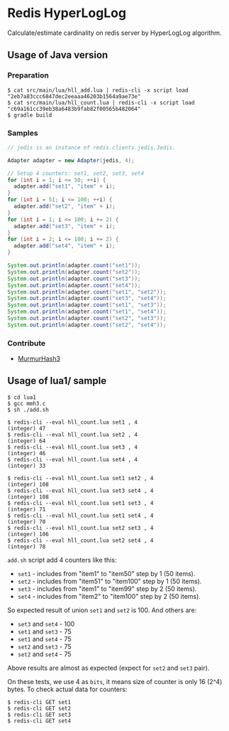 # Redis HyperLogLog

Calculate/estimate cardinality on redis server by HyperLogLog algorithm.

## Usage of Java version

### Preparation

    $ cat src/main/lua/hll_add.lua | redis-cli -x script load
    "2eb7a83ccc6847dec2eeaaa46203b1564a9ae73e"
    $ cat src/main/lua/hll_count.lua | redis-cli -x script load
    "c69a161cc39eb38a6483b9fab82f00565b482064"
    $ gradle build

### Samples

```java
// jedis is an instance of redis.clients.jedis.Jedis.

Adapter adapter = new Adapter(jedis, 4);

// Setup 4 counters: set1, set2, set3, set4
for (int i = 1; i <= 50; ++i) {
  adapter.add("set1", "item" + i);
}
for (int i = 51; i <= 100; ++i) {
  adapter.add("set2", "item" + i);
}
for (int i = 1; i <= 100; i += 2) {
  adapter.add("set3", "item" + i);
}
for (int i = 2; i <= 100; i += 2) {
  adapter.add("set4", "item" + i);
}

System.out.println(adapter.count("set1"));
System.out.println(adapter.count("set2"));
System.out.println(adapter.count("set3"));
System.out.println(adapter.count("set4"));
System.out.println(adapter.count("set1", "set2"));
System.out.println(adapter.count("set3", "set4"));
System.out.println(adapter.count("set1", "set3"));
System.out.println(adapter.count("set1", "set4"));
System.out.println(adapter.count("set2", "set3"));
System.out.println(adapter.count("set2", "set4"));
```

### Contribute

*   [MurmurHash3](https://github.com/yonik/java_util/blob/master/src/util/hash/MurmurHash3.java)


## Usage of lua1/ sample

    $ cd lua1
    $ gcc mmh3.c
    $ sh ./add.sh

    $ redis-cli --eval hll_count.lua set1 , 4
    (integer) 47
    $ redis-cli --eval hll_count.lua set2 , 4
    (integer) 64
    $ redis-cli --eval hll_count.lua set3 , 4
    (integer) 46
    $ redis-cli --eval hll_count.lua set4 , 4
    (integer) 33

    $ redis-cli --eval hll_count.lua set1 set2 , 4
    (integer) 108
    $ redis-cli --eval hll_count.lua set3 set4 , 4
    (integer) 108
    $ redis-cli --eval hll_count.lua set1 set3 , 4
    (integer) 71
    $ redis-cli --eval hll_count.lua set1 set4 , 4
    (integer) 70
    $ redis-cli --eval hll_count.lua set2 set3 , 4
    (integer) 106
    $ redis-cli --eval hll_count.lua set2 set4 , 4
    (integer) 78

`add.sh` script add 4 counters like this:

*   `set1` - includes from "item1" to "item50" step by 1 (50 items).
*   `set2` - includes from "item51" to "item100" step by 1 (50 items).
*   `set3` - includes from "item1" to "item99" step by 2 (50 items).
*   `set4` - includes from "item2" to "item100" step by 2 (50 items).

So expected result of union `set1` and `set2` is 100.  And others are:

*   `set3` and `set4` - 100
*   `set1` and `set3` - 75
*   `set1` and `set4` - 75
*   `set2` and `set3` - 75
*   `set2` and `set4` - 75

Above results are almost as expected (expect for `set2` and `set3` pair).

On these tests, we use 4 as `bits`, it means size of counter is only 16 (2^4)
bytes.  To check actual data for counters:

    $ redis-cli GET set1
    $ redis-cli GET set2
    $ redis-cli GET set3
    $ redis-cli GET set4
